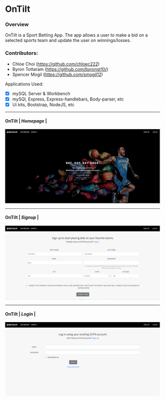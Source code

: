 # OnTilt
### Overview
OnTilt is a Sport Betting App. The app allows a user to make a bid on a selected sports team and update the user on winnings/losses. 

### Contributors:

- Chloe Choi (https://github.com/chloec222)
- Byron Tottaram (https://github.com/byronst10/)
- Spencer Mogil (https://github.com/smogil12)

Applications Used:
- [x] mySQL Server & Workbench
- [x] mySQl, Express, Express-handlebars, Body-parser, etc
- [x] Ui kits, Bootstrap, NodeJS, etc

--------------------------------------------------------------------------------------------------------------------------------------

#### OnTilt | *Homepage* |
![Image of home](/app/public/css/onTilt_home.png)

--------------------------------------------------------------------------------------------------------------------------------------

#### OnTilt | *Signup* |
![Image of signup](/app/public/css/OnTilt_signup.png)

--------------------------------------------------------------------------------------------------------------------------------------

#### OnTilt | *Login* |
![Image of login](/app/public/css/OnTilt_login.png)





